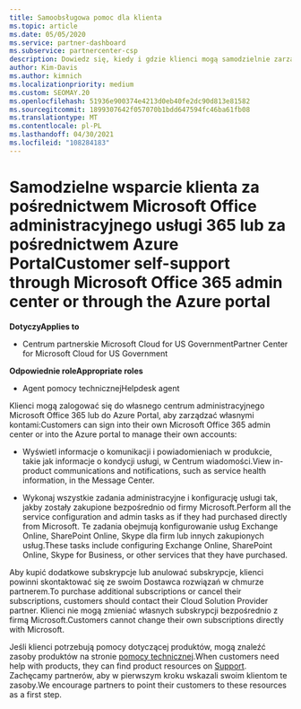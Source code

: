 ```yaml
---
title: Samoobsługowa pomoc dla klienta
ms.topic: article
ms.date: 05/05/2020
ms.service: partner-dashboard
ms.subservice: partnercenter-csp
description: Dowiedz się, kiedy i gdzie klienci mogą samodzielnie zarządzać swoimi kontami i kiedy powinni kontaktować się ze swoim Dostawca rozwiązań w chmurze partnerem.
author: Kim-Davis
ms.author: kimnich
ms.localizationpriority: medium
ms.custom: SEOMAY.20
ms.openlocfilehash: 51936e900374e4213d0eb40fe2dc90d813e81582
ms.sourcegitcommit: 1899307642f057070b1bdd647594fc46ba61fb08
ms.translationtype: MT
ms.contentlocale: pl-PL
ms.lasthandoff: 04/30/2021
ms.locfileid: "108284183"
---
```

# <a name="customer-self-support-through-microsoft-office-365-admin-center-or-through-the-azure-portal"></a><span data-ttu-id="74ca5-103">Samodzielne wsparcie klienta za pośrednictwem Microsoft Office administracyjnego usługi 365 lub za pośrednictwem Azure Portal</span><span class="sxs-lookup"><span data-stu-id="74ca5-103">Customer self-support through Microsoft Office 365 admin center or through the Azure portal</span></span>

<span data-ttu-id="74ca5-104">**Dotyczy**</span><span class="sxs-lookup"><span data-stu-id="74ca5-104">**Applies to**</span></span>

- <span data-ttu-id="74ca5-105">Centrum partnerskie Microsoft Cloud for US Government</span><span class="sxs-lookup"><span data-stu-id="74ca5-105">Partner Center for Microsoft Cloud for US Government</span></span>

<span data-ttu-id="74ca5-106">**Odpowiednie role**</span><span class="sxs-lookup"><span data-stu-id="74ca5-106">**Appropriate roles**</span></span>

- <span data-ttu-id="74ca5-107">Agent pomocy technicznej</span><span class="sxs-lookup"><span data-stu-id="74ca5-107">Helpdesk agent</span></span>

<span data-ttu-id="74ca5-108">Klienci mogą zalogować się do własnego centrum administracyjnego Microsoft Office 365 lub do Azure Portal, aby zarządzać własnymi kontami:</span><span class="sxs-lookup"><span data-stu-id="74ca5-108">Customers can sign into their own Microsoft Office 365 admin center or into the Azure portal to manage their own accounts:</span></span>

- <span data-ttu-id="74ca5-109">Wyświetl informacje o komunikacji i powiadomieniach w produkcie, takie jak informacje o kondycji usługi, w Centrum wiadomości.</span><span class="sxs-lookup"><span data-stu-id="74ca5-109">View in-product communications and notifications, such as service health information, in the Message Center.</span></span>

- <span data-ttu-id="74ca5-110">Wykonaj wszystkie zadania administracyjne i konfigurację usługi tak, jakby zostały zakupione bezpośrednio od firmy Microsoft.</span><span class="sxs-lookup"><span data-stu-id="74ca5-110">Perform all the service configuration and admin tasks as if they had purchased directly from Microsoft.</span></span> <span data-ttu-id="74ca5-111">Te zadania obejmują konfigurowanie usług Exchange Online, SharePoint Online, Skype dla firm lub innych zakupionych usług.</span><span class="sxs-lookup"><span data-stu-id="74ca5-111">These tasks include configuring Exchange Online, SharePoint Online, Skype for Business, or other services that they have purchased.</span></span>

<span data-ttu-id="74ca5-112">Aby kupić dodatkowe subskrypcje lub anulować subskrypcje, klienci powinni skontaktować się ze swoim Dostawca rozwiązań w chmurze partnerem.</span><span class="sxs-lookup"><span data-stu-id="74ca5-112">To purchase additional subscriptions or cancel their subscriptions, customers should contact their Cloud Solution Provider partner.</span></span> <span data-ttu-id="74ca5-113">Klienci nie mogą zmieniać własnych subskrypcji bezpośrednio z firmą Microsoft.</span><span class="sxs-lookup"><span data-stu-id="74ca5-113">Customers cannot change their own subscriptions directly with Microsoft.</span></span>

<span data-ttu-id="74ca5-114">Jeśli klienci potrzebują pomocy dotyczącej produktów, mogą znaleźć zasoby produktów na stronie [pomocy technicznej](https://partnercenter.microsoft.com/partner/support).</span><span class="sxs-lookup"><span data-stu-id="74ca5-114">When customers need help with products, they can find product resources on [Support](https://partnercenter.microsoft.com/partner/support).</span></span> <span data-ttu-id="74ca5-115">Zachęcamy partnerów, aby w pierwszym kroku wskazali swoim klientom te zasoby.</span><span class="sxs-lookup"><span data-stu-id="74ca5-115">We encourage partners to point their customers to these resources as a first step.</span></span>

 

 



